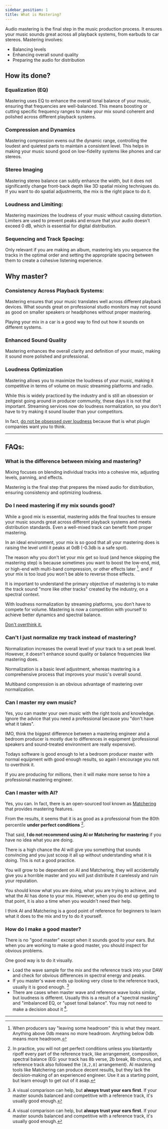```yaml
---
sidebar_position: 1
title: What is Mastering?
---
```


Audio mastering is the final step in the music production process. It ensures your music sounds great across all playback systems, from earbuds to car stereos. Mastering involves:
- Balancing levels
- Enhancing overall sound quality
- Preparing the audio for distribution


## How its done?
### Equalization (EQ) 
Mastering uses EQ to enhance the overall tonal balance of your music, ensuring that frequencies are well-balanced. This means boosting or cutting specific frequency ranges to make your mix sound coherent and polished across different playback systems.

### Compression and Dynamics
Mastering compression evens out the dynamic range, controlling the loudest and quietest parts to maintain a consistent level. This helps in making your music sound good on low-fidelity systems like phones and car stereos.

### Stereo Imaging
Mastering stereo balance can subtly enhance the width, but it does not significantly change front-back depth like 3D spatial mixing techniques do. If you want to do spatial adjustments, the mix is the right place to do it. 

### Loudness and Limiting:
Mastering maximizes the loudness of your music without causing distortion. Limiters are used to prevent peaks and ensure that your audio doesn't exceed 0 dB, which is essential for digital distribution.

### Sequencing and Track Spacing:
Only relevant if you are making an album, mastering lets you sequence the tracks in the optimal order and setting the appropriate spacing between them to create a cohesive listening experience.


## Why master?
### Consistency Across Playback Systems:
Mastering ensures that your music translates well across different playback devices. What sounds great on professional studio monitors may not sound as good on smaller speakers or headphones without proper mastering. 

Playing your mix in a car is a good way to find out how it sounds on different systems.

### Enhanced Sound Quality
Mastering enhances the overall clarity and definition of your music, making it sound more polished and professional.

### Loudness Optimization
Mastering allows you to maximize the loudness of your music, making it competitive in terms of volume on music streaming platforms and radio. 

While this is widely practiced by the industry and is still an obsession or zeitgeist going around in producer community, these days it is not that important. Streaming services now do loudness normalization, so you don't have to try making it sound louder than your competitors. 

In fact, [do not be obsessed over loudness](https://www.reddit.com/r/mixingmastering/wiki/-14-lufs-is-quiet/) because that is what plugin companies want you to think. 


---

## FAQs:

### What is the difference between mixing and mastering?
Mixing focuses on blending individual tracks into a cohesive mix, adjusting levels, panning, and effects. 

Mastering is the final step that prepares the mixed audio for distribution, ensuring consistency and optimizing loudness.


### Do I need mastering if my mix sounds good?
While a good mix is essential, mastering adds the final touches to ensure your music sounds great across different playback systems and meets distribution standards. Even a well-mixed track can benefit from proper mastering. 

In an ideal environment, your mix is so good that all your mastering does is raising the level until it peaks at 0dB (-0.3db is a safe spot). 

The reason why you don't let your mix get so loud (and hence skipping the mastering step) is because sometimes you want to boost the low-end, mid, or high-end with multi-band compression, or other effects later [^1], and if your mix is too loud you won't be able to reverse those effects. 

It is important to understand the primary objective of mastering is to make the track sound "more like other tracks" created by the industry, on a spectral context.

With loudness normalization by streaming platforms, you don’t have to compete for volume. Mastering is now a competition with yourself to achieve better dynamics and spectral balance. 

[Don't overthink it.](https://www.reddit.com/r/mixingmastering/wiki/-14-lufs-is-quiet/)

[^1]: When producers say "leaving some headroom" this is what they meant. Anything above 0db means no more headroom. Anything below 0db means more headroom.

### Can't I just normalize my track instead of mastering?

Normalization increases the overall level of your track to a set peak level. However, it doesn't enhance sound quality or balance frequencies like mastering does. 

Normalization is a basic level adjustment, whereas mastering is a comprehensive process that improves your music's overall sound.

Multiband compression is an obvious advantage of mastering over normalization.


### Can I master my own music?
Yes, you can master your own music with the right tools and knowledge. Ignore the advice that you need a professional because you "don't have what it takes". 

IMO, think the biggest difference between a mastering engineer and a bedroom producer is mostly due to differences in equipment (professional speakers and sound-treated environment are really expensive). 

Todays software is good enough to let a bedroom producer master with normal equipment with good enough results, so again I encourage you not to overthink it.

If you are producing for millions, then it will make more sense to hire a professional mastering engineer.

### Can I master with AI? 
Yes, you can. In fact, there is an open-sourced tool known as [Matchering](https://github.com/sergree/matchering) that provides mastering features. 

From the results, it seems that it is as good as a professional from the 80th percentile **under perfect conditions** [^2].

[^2]: In practice, you will not get perfect conditions unless you blantantly ripoff every part of the reference track, like arrangement, composition, spectral balance (EG: your track has 8b verse, 2b break, 8b chorus, and reference track also followed the `[8,2,8]` arrangement). AI mastering tools like Matchering can produce decent results, but they lack the decision-making of an experienced engineer. Use it as a starting point, but learn enough to get out of it asap.

That said, **I do not recommend using AI or Matchering for mastering** if you have no idea what you are doing. 

There is a high chance the AI will give you something that sounds convincing and you just scoop it all up without understanding what it is doing. This is not a good practice. 

You will grow to be dependent on AI and Matchering, they will accidentally give you a horrible master and you will just distribute it carelessly and ruin your reputation.

You should know what you are doing, what you are trying to achieve, and what the AI has done to your mix. However, when you do end up getting to that point, it is also a time when you wouldn't need their help. 

I think AI and Matchering is a good point of reference for beginners to learn what it does to the mix and try to do it yourself. 

### How do I make a good master? 
There is no "good master" except when it sounds good to your ears. But when you are working to make a good master, you should inspect for obvious problems. 

One good way is to do it visually. 

- Load the wave sample for the mix and the reference track into your DAW and check for obvious differences in spectral energy and peaks. 
- If you master's wave ends up looking very close to the reference track, usually it is good enough. [^3] 
- There are cases when master wave and reference wave looks similar, but loudness is different. Usually this is a result of a "spectral masking" and "imbalanced EQ, or "upset tonal balance". You may not need to make a decision about it [^3].  

[^3]: A visual comparison can help, but **always trust your ears first**. If your master sounds balanced and competitive with a reference track, it's usually good enough.

[^4]: Spectral masking and lack of tonal balance are problems that stem **during mixing stage**, so if its really a problem you should fix them before mastering. They can also not be a problem, depending on how you choose to look at it (IE: if that is the sound you are going for).



---